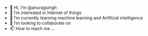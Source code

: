 - 👋 Hi, I’m @anuragsingh
- 👀 I’m interested in internet of things
- 🌱 I’m currently learning machine learning and Artificial intelligence
- 💞️ I’m looking to collaborate on 
- 📫 How to reach me ...

<!---
anuragsingh6886/anuragsingh6886 is a ✨ special ✨ repository because its `README.md` (this file) appears on your GitHub profile.
You can click the Preview link to take a look at your changes.
--->
